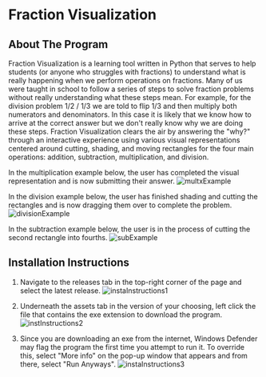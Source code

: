 # Fraction Visualization

## About The Program
Fraction Visualization is a learning tool written in Python that serves to help students (or anyone who struggles with fractions) to understand what is really happening when we perform operations on fractions. Many of us were taught in school to follow a series of steps to solve fraction problems without really understanding what these steps mean. For example, for the division problem 1/2 / 1/3 we are told to flip 1/3 and then multiply both numerators and denominators. In this case it is likely that we know how to arrive at the correct answer but we don't really know why we are doing these steps. Fraction Visualization clears the air by answering the "why?" through an interactive experience using various visual representations centered around cutting, shading, and moving rectangles for the four main operations: addition, subtraction, multiplication, and division.


In the multiplication example below, the user has completed the visual representation and is now submitting their answer.
![multxExample](https://user-images.githubusercontent.com/46041406/114633968-89bc2f80-9c8f-11eb-98c3-bd8d4b2754f5.png)

In the division example below, the user has finished shading and cutting the rectangles and is now dragging them over to complete the problem.
![divisionExample](https://user-images.githubusercontent.com/46041406/114634048-b96b3780-9c8f-11eb-9c38-8ac2bb3fe9cb.png)

In the subtraction example below, the user is in the process of cutting the second rectangle into fourths.
![subExample](https://user-images.githubusercontent.com/46041406/114634088-cd169e00-9c8f-11eb-950e-b30897c56191.png)

## Installation Instructions
1) Navigate to the releases tab in the top-right corner of the page and select the latest release.
![instaInstructions1](https://user-images.githubusercontent.com/46041406/114757260-9e4d0600-9d29-11eb-828c-2982c9c6cb81.png)

2) Underneath the assets tab in the version of your choosing, left click the file that contains the exe extension to download the program.
![instInstructions2](https://user-images.githubusercontent.com/46041406/114757794-495dbf80-9d2a-11eb-9bc1-91a984092d60.png)

3) Since you are downloading an exe from the internet, Windows Defender may flag the program the first time you attempt to run it. To override this, select "More info" on the pop-up window that appears and from there, select "Run Anyways".
![instaInstructions3](https://user-images.githubusercontent.com/46041406/114758722-4c0ce480-9d2b-11eb-9ae2-96a0dd08a8fa.png)

